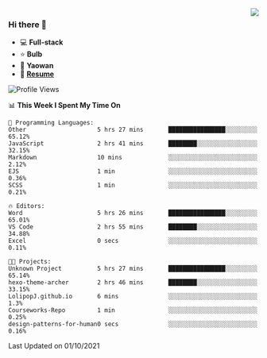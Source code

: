 <img align="right" src="https://github-readme-stats.vercel.app/api?username=LolipopJ&show_icons=true&count_private=true&hide_title=true&include_all_commits=true&theme=vue">

### Hi there 👋

- :computer: **Full-stack**
- :star: **Bulb**
- :pill: **Yaowan**
- :milky_way: [**Resume**](https://cdn.jsdelivr.net/gh/lolipopj/resume/export/resume-en.pdf)

<!--START_SECTION:waka-->
![Profile Views](http://img.shields.io/badge/Profile%20Views-17-blue)

📊 **This Week I Spent My Time On** 

```text
💬 Programming Languages: 
Other                    5 hrs 27 mins       ████████████████░░░░░░░░░   65.12% 
JavaScript               2 hrs 41 mins       ████████░░░░░░░░░░░░░░░░░   32.15% 
Markdown                 10 mins             ░░░░░░░░░░░░░░░░░░░░░░░░░   2.12% 
EJS                      1 min               ░░░░░░░░░░░░░░░░░░░░░░░░░   0.36% 
SCSS                     1 min               ░░░░░░░░░░░░░░░░░░░░░░░░░   0.21%

🔥 Editors: 
Word                     5 hrs 26 mins       ████████████████░░░░░░░░░   65.01% 
VS Code                  2 hrs 55 mins       ████████░░░░░░░░░░░░░░░░░   34.88% 
Excel                    0 secs              ░░░░░░░░░░░░░░░░░░░░░░░░░   0.11%

🐱‍💻 Projects: 
Unknown Project          5 hrs 27 mins       ████████████████░░░░░░░░░   65.14% 
hexo-theme-archer        2 hrs 46 mins       ████████░░░░░░░░░░░░░░░░░   33.15% 
LolipopJ.github.io       6 mins              ░░░░░░░░░░░░░░░░░░░░░░░░░   1.3% 
Courseworks-Repo         1 min               ░░░░░░░░░░░░░░░░░░░░░░░░░   0.25% 
design-patterns-for-human0 secs              ░░░░░░░░░░░░░░░░░░░░░░░░░   0.16%

```


 Last Updated on 01/10/2021
<!--END_SECTION:waka-->

